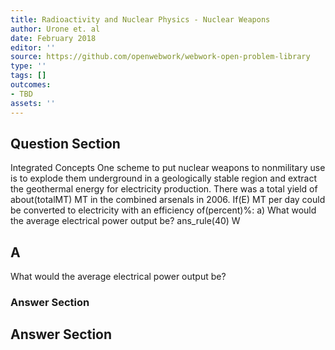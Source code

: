 ```yaml
---
title: Radioactivity and Nuclear Physics - Nuclear Weapons
author: Urone et. al
date: February 2018
editor: ''
source: https://github.com/openwebwork/webwork-open-problem-library
type: ''
tags: []
outcomes:
- TBD
assets: ''
---
```


## Question Section 

Integrated Concepts 
One scheme to put nuclear weapons to nonmilitary use is to explode them underground in a geologically stable region and extract the geothermal energy for electricity production. There was a total yield of about(totalMT) MT in the combined arsenals in 2006. If(E) MT per day could be converted to electricity with an efficiency of(percent)%: 
a) What would the average electrical power output be? 
ans_rule(40) W

## A
What would the average electrical power output be? 
### Answer Section


## Answer Section

